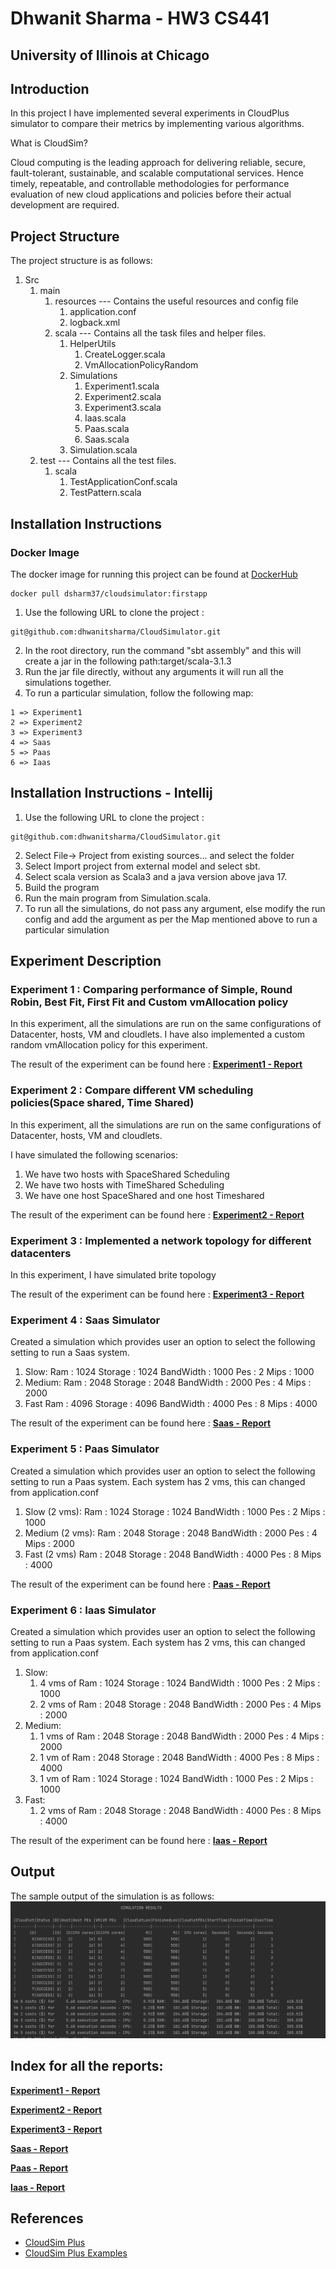 #  Dhwanit Sharma - HW3 CS441
## University of Illinois at Chicago

## Introduction
In this project I have implemented several experiments in CloudPlus simulator to compare their metrics
by implementing various algorithms.

What is CloudSim?

Cloud computing is the leading approach for delivering reliable, secure, fault-tolerant, sustainable, and scalable computational services. Hence timely, repeatable, and controllable methodologies for performance evaluation of new cloud applications and policies before their actual development are required.

## Project Structure
The project structure is as follows:
1. Src
    1. main
        1. resources --- Contains the useful resources and config file
            1. application.conf
            2. logback.xml
        2. scala --- Contains all the task files and helper files.
            1. HelperUtils
                1. CreateLogger.scala
                2. VmAllocationPolicyRandom
            2. Simulations
                1. Experiment1.scala
                2. Experiment2.scala
                3. Experiment3.scala
                4. Iaas.scala
                5. Paas.scala
                6. Saas.scala
            3. Simulation.scala
    2. test --- Contains all the test files.
        1. scala
            1. TestApplicationConf.scala
            2. TestPattern.scala

## Installation Instructions

### Docker Image 
The docker image for running this project can be found at [DockerHub](https://hub.docker.com/repository/docker/dsharm37/cloudsimulator)
```
docker pull dsharm37/cloudsimulator:firstapp
```

1. Use the following URL to clone the project : 
```
git@github.com:dhwanitsharma/CloudSimulator.git
```

2. In the root directory, run the command "sbt assembly" and this will create a jar in the following path:target/scala-3.1.3
3. Run the jar file directly, without any arguments it will run all the simulations together.
4. To run a particular simulation, follow the following map:
```
1 => Experiment1
2 => Experiment2
3 => Experiment3
4 => Saas
5 => Paas
6 => Iaas
```

## Installation Instructions - Intellij
1. Use the following URL to clone the project :
```
git@github.com:dhwanitsharma/CloudSimulator.git
```
2. Select File-> Project from existing sources... and select the folder
3. Select Import project from external model and select sbt.
4. Select scala version as Scala3 and a java version above java 17.
5. Build the program
6. Run the main program from Simulation.scala. 
7. To run all the simulations, do not pass any argument, else modify the run config 
and add the argument as per the Map mentioned above to run a particular simulation

## Experiment Description
### Experiment 1 : Comparing performance of Simple, Round Robin, Best Fit, First Fit and Custom  vmAllocation policy 
In this experiment, all the simulations are run on the same configurations of Datacenter, hosts, VM and cloudlets.
I have also implemented a custom random vmAllocation policy for this experiment.

The result of the experiment can be found here : **[Experiment1 - Report](reports/Experiment1.md)**


### Experiment 2 : Compare different VM scheduling policies(Space shared, Time Shared)
In this experiment, all the simulations are run on the same configurations of Datacenter, hosts, VM and cloudlets.

I have simulated the following scenarios:
1. We have two hosts with SpaceShared Scheduling
2. We have two hosts with TimeShared Scheduling
3. We have one host SpaceShared and one host Timeshared

The result of the experiment can be found here : **[Experiment2 - Report](reports/Experiment2.md)**

### Experiment 3 : Implemented a network topology for different datacenters
In this experiment, I have simulated brite topology

The result of the experiment can be found here : **[Experiment3 - Report](reports/Experiment3.md)**

### Experiment 4 : Saas Simulator
Created a simulation which provides user an option to select the following setting to run a Saas system.
1. Slow: Ram : 1024 Storage : 1024 BandWidth : 1000 Pes : 2 Mips : 1000
2. Medium: Ram : 2048 Storage : 2048 BandWidth : 2000 Pes : 4 Mips : 2000
3. Fast Ram : 4096 Storage : 4096 BandWidth : 4000 Pes : 8 Mips : 4000

The result of the experiment can be found here : **[Saas - Report](reports/Saas.md)**

### Experiment 5 : Paas Simulator

Created a simulation which provides user an option to select the following setting to run a Paas system. Each system has 2 vms, this can changed from application.conf
1. Slow (2 vms): Ram : 1024 Storage : 1024 BandWidth : 1000 Pes : 2 Mips : 1000
2. Medium (2 vms): Ram : 2048 Storage : 2048 BandWidth : 2000 Pes : 4 Mips : 2000
3. Fast (2 vms) Ram : 2048 Storage : 2048 BandWidth : 4000 Pes : 8 Mips : 4000

The result of the experiment can be found here : **[Paas - Report](reports/Paas.md)**

### Experiment 6 : Iaas Simulator

Created a simulation which provides user an option to select the following setting to run a Paas system. 
Each system has 2 vms, this can changed from application.conf 
1. Slow: 
   1. 4 vms of Ram : 1024 Storage : 1024 BandWidth : 1000 Pes : 2 Mips : 1000 
   2. 2 vms of Ram : 2048 Storage : 2048 BandWidth : 2000 Pes : 4 Mips : 2000 
2. Medium: 
   1. 1 vms of Ram : 2048 Storage : 2048 BandWidth : 2000 Pes : 4 Mips : 2000 
   2. 1 vm of Ram : 2048 Storage : 2048 BandWidth : 4000 Pes : 8 Mips : 4000 
   3. 1 vm of Ram : 1024 Storage : 1024 BandWidth : 1000 Pes : 2 Mips : 1000 
3. Fast: 
   1. 2 vms of Ram : 2048 Storage : 2048 BandWidth : 4000 Pes : 8 Mips : 4000

The result of the experiment can be found here : **[Iaas - Report](reports/Iaas.md)**


## Output
The sample output of the simulation is as follows:
![Sample](reports/Images/Iaas1.PNG)


## Index for all the reports:
**[Experiment1 - Report](reports/Experiment1.md)**

**[Experiment2 - Report](reports/Experiment2.md)**

**[Experiment3 - Report](reports/Experiment3.md)**

**[Saas - Report](reports/Saas.md)**

**[Paas - Report](reports/Paas.md)**

**[Iaas - Report](reports/Iaas.md)**

## References
- [CloudSim Plus](https://cloudsimplus.org/)
- [CloudSim Plus Examples](https://github.com/manoelcampos/cloudsimplus/tree/master/cloudsim-plus-examples)